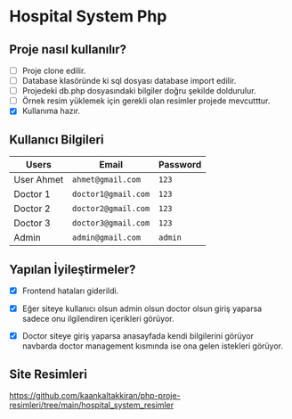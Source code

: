 ﻿# Hospital System Php  
 
 ## Proje nasıl kullanılır?
- [ ] Proje clone edilir.
- [ ] Database klasöründe ki sql dosyası database import edilir.
- [ ] Projedeki db.php dosyasındaki bilgiler doğru şekilde doldurulur.
- [ ] Örnek resim yüklemek için gerekli olan resimler projede mevcutttur.
- [X] Kullanıma hazır.
      
## Kullanıcı Bilgileri

| Users               |Email                          |Password                         |
|----------------|-------------------------------|-----------------------------|
|User Ahmet           |`ahmet@gmail.com`              |`123`          |
|Doctor 1           |`doctor1@gmail.com`                 |`123`          |
|Doctor 2           |`doctor2@gmail.com`              |`123`           |
|Doctor 3           |`doctor3@gmail.com`             |`123`
|Admin               |`admin@gmail.com`             |`admin`


 ## Yapılan İyileştirmeler?
- [X] Frontend hataları giderildi.
- [X] Eğer siteye kullanıcı olsun admin olsun doctor olsun  giriş yaparsa sadece onu ilgilendiren içerikleri görüyor.
- [X] Doctor siteye giriş yaparsa anasayfada kendi bilgilerini görüyor navbarda doctor management kısmında ise ona gelen istekleri görüyor.

      
## Site Resimleri
https://github.com/kaankaltakkiran/php-proje-resimleri/tree/main/hospital_system_resimler
